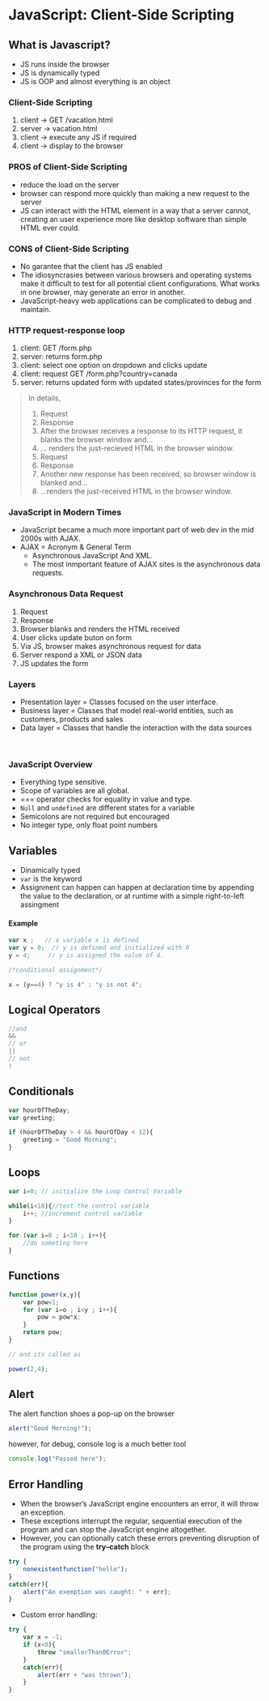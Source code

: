 # **JavaScript: Client-Side Scripting**

## **What is Javascript?**

* JS runs inside the browser
* JS is dynamically typed 
* JS is OOP and almost everything is an object

### **Client-Side Scripting**

1. client -> GET /vacation.html
2. server -> vacation.html
3. client -> execute any JS if required
4. client -> display to the browser

### **PROS of Client-Side Scripting**
* reduce the load on the server
* browser can respond more quickly than making a new request to the server
* JS can interact with the HTML element in a way that a server cannot, creating an user experience more like desktop software than simple HTML ever could. 

### **CONS of Client-Side Scripting**

* No garantee that the client has JS enabled    
* The idiosyncrasies between various browsers and operating systems make it difficult to test for all potential client configurations. What works in one browser, may generate an error in another.
* JavaScript-heavy web applications can be complicated to debug and maintain. 

### **HTTP request-response loop**

1. client: GET /form.php
2. server: returns form.php
3. client: select one option on dropdown and clicks update
4. client: request GET /form.php?country=canada
5. server: returns updated form with updated states/provinces for the form

> In details, <br>
> 1. Request  <br>
> 2. Response <br>
> 3. After the browser receives a response to its HTTP request, it blanks the browser window and... <br>
> 4. ... renders the just-recieved HTML in the browser window. <br>
> 5. Request <br>
> 6. Response <br>
> 7. Another new response has been received, so browser window is blanked and... <br>
> 8. ...renders the just-received HTML in the browser window. 



### **JavaScript in Modern Times**
* JavaScript became a much more important part of web dev in the mid 2000s with AJAX.
* AJAX = Acronym & General Term
    * Asynchronous JavaScript And XML.
    * The most inmportant feature of AJAX sites is the asynchronous data requests. 


### **Asynchronous Data Request**

1. Request
2. Response
3. Browser blanks and renders the HTML received
4. User clicks update buton on form
5. Via JS, browser makes asynchronous request for data
6. Server respond a XML or JSON data 
7. JS updates the form


### **Layers**

* Presentation layer = Classes focused on the user interface.
* Business layer = Classes that model real-world entities, such as customers, products and sales
* Data layer = Classes that handle the interaction with the data sources
<br>

### **JavaScript Overview** ###

* Everything type sensitive. 
* Scope of variables are all global.
* === operator checks for equality in value and type.
* ```Null``` and ```undefined``` are different states for a variable
* Semicolons are not required but encouraged 
* No integer type, only float point numbers


## **Variables**

* Dinamically typed
* ```var``` is the keyword
* Assignment can happen can happen at declaration time by appending the value to the declaration, or at runtime with a simple right-to-left assingment 

#### Example ####

```JavaScript
var x ;   // a variable x is defined 
var y = 0;  // y is defined and initialized with 0 
y = 4;     // y is assigned the value of 4.

/*conditional assignment*/

x = (y==4) ? "y is 4" : "y is not 4";

```

## **Logical Operators**

```Javascript
//and
&& 
// or
||
// not 
!
```

## **Conditionals**

```Javascript 
var hourOfTheDay; 
var greeting;

if (hourOfTheDay > 4 && hourOfDay < 12){
    greeting = "Good Morning";
}

```


## **Loops**

```Javascript
var i=0; // initialize the Loop Control Variable

while(i<10){//test the control variable
    i++; //increment control variable
}
```

```Javascript
for (var i=0 ; i<10 ; i++){
    //do someting here
}
```

## **Functions**

```Javascript
function power(x,y){
    var pow=1;
    for (var i=o ; i<y ; i++){
        pow = pow*x;
    }
    return pow;
}

// and its called as 

power(2,4);
```
## **Alert** 

The alert function shoes a pop-up on the browser

```javascript
alert("Good Morning!");
```
however, for debug, console log is a much better tool 

```javascript
console.log("Passed here");
```

## **Error Handling**

* When the browser’s JavaScript engine encounters an error, it will throw an exception. 
* These exceptions interrupt the regular, sequential execution of the program and can stop the JavaScript engine altogether. 
* However, you can optionally catch these errors preventing disruption of the program using the **try–catch** block

```javascript
try {
    nonexistentfunction("hello");
}
catch(err){
    alert("An exemption was caught: " + err);
}
```

* Custom error handling:
```javascript
try {
    var x = -1;
    if (x<0){
        throw "smallerThan0Error";
    }
    catch(err){
        alert(err + "was thrown");
    }
}
```


